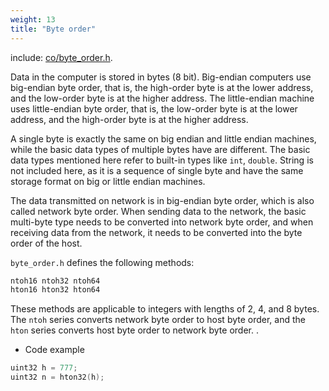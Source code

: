 ```yaml
---
weight: 13
title: "Byte order"
---
```


include: [co/byte_order.h](https://github.com/idealvin/co/blob/master/include/co/byte_order.h).




Data in the computer is stored in bytes (8 bit). Big-endian computers use big-endian byte order, that is, the high-order byte is at the lower address, and the low-order byte is at the higher address. The little-endian machine uses little-endian byte order, that is, the low-order byte is at the lower address, and the high-order byte is at the higher address. 


A single byte is exactly the same on big endian and little endian machines, while the basic data types of multiple bytes have are different. The basic data types mentioned here refer to built-in types like `int`, `double`. String is not included here, as it is a sequence of single byte and have the same storage format on big or little endian machines. 


The data transmitted on network is in big-endian byte order, which is also called network byte order. When sending data to the network, the basic multi-byte type needs to be converted into network byte order, and when receiving data from the network, it needs to be converted into the byte order of the host. 




`byte_order.h` defines the following methods:


```cpp
ntoh16 ntoh32 ntoh64
hton16 hton32 hton64
```


These methods are applicable to integers with lengths of 2, 4, and 8 bytes. The `ntoh` series converts network byte order to host byte order, and the `hton` series converts host byte order to network byte order. . 


- Code example



```cpp
uint32 h = 777;
uint32 n = hton32(h);
```
